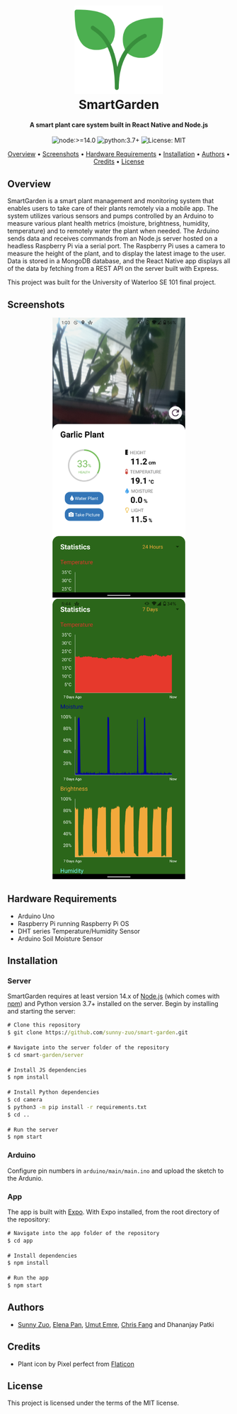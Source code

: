 <h1 align="center">
  <br>
  <img src="https://raw.githubusercontent.com/sunny-zuo/smart-garden/master/app/assets/icon.png" alt="SmartGarden" width="200">
  <br>
  SmartGarden
  <br>
</h1>

<h4 align="center">A smart plant care system built in React Native and Node.js</h4>


<p align="center">
  <img src="https://img.shields.io/badge/node-%3E=14.0-blue.svg?style=flat-square" alt="node:>=14.0">
  <img src="https://img.shields.io/badge/python-3.7+-blue.svg?style=flat-square" alt="python:3.7+">
  <img src="https://img.shields.io/badge/License-MIT-brightgreen.svg?style=flat-square" alt="License: MIT">
</p>

<p align="center">
  <a href="#overview">Overview</a> • <a href="#screenshots">Screenshots</a> • <a href="#hardware-requirements">Hardware Requirements</a> • <a href="#installation">Installation</a> • <a href="#authors">Authors</a> • <a href="#credits">Credits</a> • <a href="#license">License</a>
</p>

## Overview

SmartGarden is a smart plant management and monitoring system that enables users to take care of their plants remotely via a mobile app. The system utilizes various sensors and pumps controlled by an Arduino to measure various plant health metrics (moisture, brightness, humidity, temperature) and to remotely water the plant when needed. The Arduino sends data and receives commands from an Node.js server hosted on a headless Raspberry Pi via a serial port. The Raspberry Pi uses a camera to measure the height of the plant, and to display the latest image to the user. Data is stored in a MongoDB database, and the React Native app displays all of the data by fetching from a REST API on the server built with Express.

This project was built for the University of Waterloo SE 101 final project.

## Screenshots

<p align="center">
  <img src="https://raw.githubusercontent.com/sunny-zuo/smart-garden/master/img/screenshot1.png" alt="Screenshot 1" width="300px">
  <img src="https://raw.githubusercontent.com/sunny-zuo/smart-garden/master/img/screenshot2.png" alt="Screenshot 2" width="300px">
</p>

## Hardware Requirements

* Arduino Uno
* Raspberry Pi running Raspberry Pi OS
* DHT series Temperature/Humidity Sensor
* Arduino Soil Moisture Sensor

## Installation

### Server

SmartGarden requires at least version 14.x of [Node.js](https://nodejs.org/en/) (which comes with [npm](http://npmjs.com/)) and Python version 3.7+ installed on the server. Begin by installing and starting the server:

```cmd
# Clone this repository
$ git clone https://github.com/sunny-zuo/smart-garden.git

# Navigate into the server folder of the repository
$ cd smart-garden/server

# Install JS dependencies
$ npm install

# Install Python dependencies
$ cd camera
$ python3 -m pip install -r requirements.txt
$ cd ..

# Run the server
$ npm start
```

### Arduino

Configure pin numbers in `arduino/main/main.ino` and upload the sketch to the Ardunio.

### App

The app is built with [Expo](https://expo.io/). With Expo installed, from the root directory of the repository:
```cmd
# Navigate into the app folder of the repository
$ cd app

# Install dependencies
$ npm install

# Run the app
$ npm start
```

## Authors

* [Sunny Zuo](https://github.com/sunny-zuo), [Elena Pan](https://github.com/elena-pan), [Umut Emre](https://github.com/umutcanemre), [Chris Fang](https://github.com/AntiChange) and Dhananjay Patki

## Credits

* Plant icon by Pixel perfect from [Flaticon](https://www.flaticon.com/free-icon/plant_892926)


## License

This project is licensed under the terms of the MIT license.

